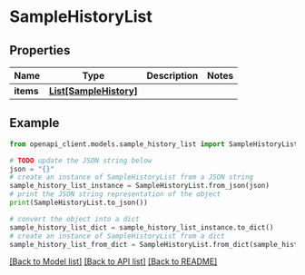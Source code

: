 # SampleHistoryList


## Properties

Name | Type | Description | Notes
------------ | ------------- | ------------- | -------------
**items** | [**List[SampleHistory]**](SampleHistory.md) |  | 

## Example

```python
from openapi_client.models.sample_history_list import SampleHistoryList

# TODO update the JSON string below
json = "{}"
# create an instance of SampleHistoryList from a JSON string
sample_history_list_instance = SampleHistoryList.from_json(json)
# print the JSON string representation of the object
print(SampleHistoryList.to_json())

# convert the object into a dict
sample_history_list_dict = sample_history_list_instance.to_dict()
# create an instance of SampleHistoryList from a dict
sample_history_list_from_dict = SampleHistoryList.from_dict(sample_history_list_dict)
```
[[Back to Model list]](../README.md#documentation-for-models) [[Back to API list]](../README.md#documentation-for-api-endpoints) [[Back to README]](../README.md)


